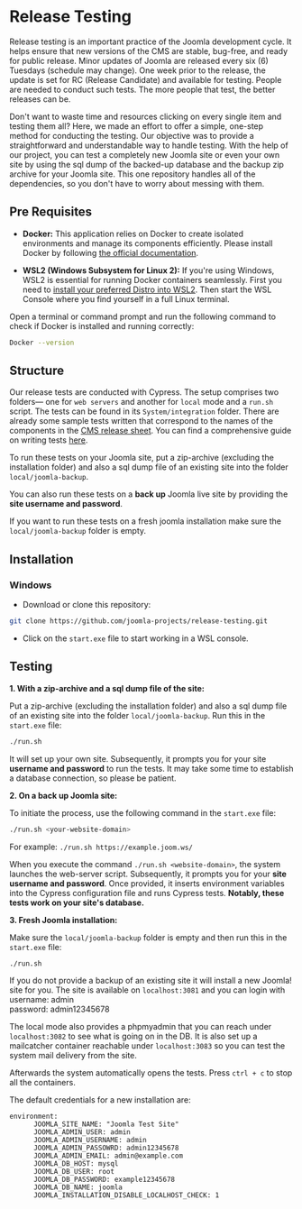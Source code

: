# Release Testing
Release testing is an important practice of the Joomla development cycle. It helps ensure that new versions of the CMS are stable, bug-free, and ready for public release. Minor updates of Joomla are released every six (6) Tuesdays (schedule may change). One week prior to the release, the update is set for RC (Release Candidate) and available for testing. People are needed to conduct such tests. The more people that test, the better releases can be.

Don't want to waste time and resources clicking on every single item and testing them all? Here, we made an effort to offer a simple, one-step method for conducting the testing. Our objective was to provide a straightforward and understandable way to handle testing. With the help of our project, you can test a completely new Joomla site or even your own site by using the sql dump of the backed-up database and the backup zip archive for your Joomla site. This one repository handles all of the dependencies, so you don't have to worry about messing with them.

## Pre Requisites
* **Docker:** This application relies on Docker to create isolated environments and manage its components efficiently. Please install Docker by following [the official documentation](https://docs.docker.com/get-docker/).

* **WSL2 (Windows Subsystem for Linux 2):** If you're using Windows, WSL2 is essential for running Docker containers seamlessly. First you need to [install your preferred Distro into WSL2](https://learn.microsoft.com/en-us/windows/wsl/install). Then start the WSL Console where you find yourself in a full Linux terminal. 

Open a terminal or command prompt and run the following command to check if Docker is installed and running correctly:
```bash
Docker --version
```

## Structure
Our release tests are conducted with Cypress. The setup comprises two folders— one for `web servers` and another for `local` mode and a `run.sh` script. The tests can be found in its `System/integration` folder. There are already some sample tests written that correspond to the names of the components in the [CMS release sheet](https://docs.google.com/spreadsheets/d/1ciTeoBmzcNJLvFkxIeOsjmUeZbKj1tHREZfQrm3X1-I/edit#gid=225816438). You can find a comprehensive guide on writing tests [here]().

To run these tests on your Joomla site, put a zip-archive (excluding the installation folder) and also a sql dump file of an existing site into the folder `local/joomla-backup`.

You can also run these tests on a **back up** Joomla live site by providing the **site username and password**.

If you want to run these tests on a fresh joomla installation make sure the `local/joomla-backup` folder is empty.

## Installation

### Windows
* Download or clone this repository:
```bash
git clone https://github.com/joomla-projects/release-testing.git
```

* Click on the `start.exe` file to start working in a WSL console.

## Testing

**1. With a zip-archive and a sql dump file of the site:**

Put a zip-archive (excluding the installation folder) and also a sql dump file of an existing site into the folder `local/joomla-backup`. 
Run this in the `start.exe` file:
```bash
./run.sh
```
It will set up your own site. Subsequently, it prompts you for your site **username and password** to run the tests. It may take some time to establish a database connection, so please be patient.

**2. On a back up Joomla site:**

To initiate the process, use the following command in the `start.exe` file:
```bash
./run.sh <your-website-domain>
```
For example: `./run.sh https://example.joom.ws/`

When you execute the command `./run.sh <website-domain>`, the system launches the web-server script. Subsequently, it prompts you for your **site username and password**. Once provided, it inserts environment variables into the Cypress configuration file and runs Cypress tests. **Notably, these tests work on your site's database.**

**3. Fresh Joomla installation:**

Make sure the `local/joomla-backup` folder is empty and then run this in the `start.exe` file:
```bash
./run.sh
```
If you do not provide a backup of an existing site it will install a new Joomla! site for you. The site is available on `localhost:3081` and you can login with\
username: admin \
password: admin12345678

The local mode also provides a phpmyadmin that you can reach under `localhost:3082` to see what is going on in the DB. It is also set up a mailcatcher container reachable under `localhost:3083` so you can test the system mail delivery from the site.

Afterwards the system automatically opens the tests. Press `ctrl + c` to stop all the containers.

The default credentials for a new installation are:
```
environment:
      JOOMLA_SITE_NAME: "Joomla Test Site"
      JOOMLA_ADMIN_USER: admin
      JOOMLA_ADMIN_USERNAME: admin
      JOOMLA_ADMIN_PASSOWRD: admin12345678
      JOOMLA_ADMIN_EMAIL: admin@example.com
      JOOMLA_DB_HOST: mysql
      JOOMLA_DB_USER: root
      JOOMLA_DB_PASSWORD: example12345678
      JOOMLA_DB_NAME: joomla
      JOOMLA_INSTALLATION_DISABLE_LOCALHOST_CHECK: 1
```
